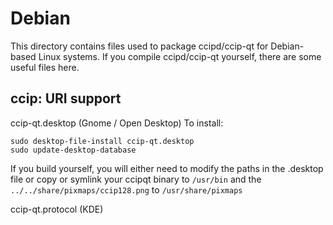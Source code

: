 
Debian
====================
This directory contains files used to package ccipd/ccip-qt
for Debian-based Linux systems. If you compile ccipd/ccip-qt yourself, there are some useful files here.

## ccip: URI support ##


ccip-qt.desktop  (Gnome / Open Desktop)
To install:

	sudo desktop-file-install ccip-qt.desktop
	sudo update-desktop-database

If you build yourself, you will either need to modify the paths in
the .desktop file or copy or symlink your ccipqt binary to `/usr/bin`
and the `../../share/pixmaps/ccip128.png` to `/usr/share/pixmaps`

ccip-qt.protocol (KDE)

